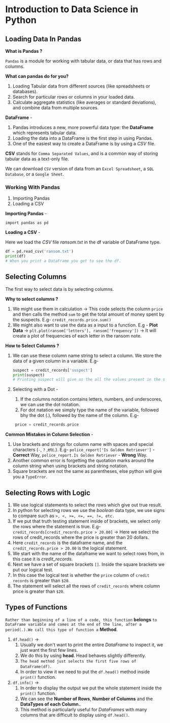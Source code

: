 # Introduction to Data Science in Python

## Loading Data In Pandas

**What is Pandas ?**

`Pandas` is a module for working with tabular data, or data that has rows and columns.

**What can pandas do for you?**

1. Loading Tabular data from different sources (like spreadsheets or databases).
2. Search for particular rows or columns in your loaded data.
3. Calculate aggregate statistics (like averages or standard deviations), and combine data from multiple sources.

**DataFrame** -

1. Pandas introduces a new, more powerful data type: the **DataFrame** which represents tabular data.
2. Loading the data into a DataFrame is the first step in using Pandas.
3. One of the easiest way to create a DataFrame is by using a _CSV_ file.

**CSV** stands for `Comma Separated Values`, and is a common way of storing tabular data as a text-only file.

We can download `CSV` version of data from an `Excel Spreadsheet`, a `SQL Database`, or a `Google Sheet`.

### Working With Pandas

1. Importing Pandas
2. Loading a CSV

**Importing Pandas** -

`import pandas as pd`

**Loading a CSV** -

Here we load the _CSV_ file _ransom.txt_ in the df variable of DataFrame type.

```python
df = pd.read_csv('ransom.txt')
print(df)
# When you print a DataFrame you get to see the df.
```

## Selecting Columns

The first way to select data is by selecting columns.

**Why to select columns ?**

1. We might use them in calculation -> This code selects the column `price` and then calls the method `sum` to get the total amount of money spent by the suspects.
   E.g- `credit_records.price.sum()`
2. We might also want to use the data as a input to a function.
   E.g - **Plot Data** -> `plt.plot(ransom['letters'], ransom['frequency'])` -> It will create a plot of frequencies of each letter in the ransom note.

**How to Select Columns ?**

1. We can use these column name string to select a column. We store the data of a given column in a variable.
   E.g-

   ```python
   suspect = credit_records['suspect']
   print(suspect)
   # Printing suspect will give us the all the values present in the suspect column of credit_records dataframe.
   ```

2. Selecting with a Dot -

   1. If the columns notation contains letters, numbers, and underscores, we can use the dot notation.
   2. For dot natation we simply type the name of the variable, followed bhy the dot (.), followed by the name of the column.
      E.g-

   ```python
    price = credit_records.price
   ```

**Common Mistakes in Column Selection** -

1. Use brackets and strings for column name with spaces and special characters (`-`, `?` ,etc.).
   E.g- `police_report['Is Golden Retriever']` - **Correct** Way,
   `police_report.Is Golden Retriever` - **Wrong** Way.
2. Another common error is forgetting the quotation marks around the column string when using brackets and string notation.
3. Square brackets are not the same as parentheses, else python will give you a `TypeError`.

## Selecting Rows with Logic

1. We use logical statements to select the rows which give out true result.
2. In python for selecting rows we use the _boolean_ data type, we use signs to compare such as `>, <, >=, <=, ==, !=, etc.`
3. If we put that truth testing statement inside of brackets, we select only the rows where the statement is true.
   E.g-
   `credit_records[credit_records.price > 20.00]` -> Here we select the rows of credit_records where the price is greater than 20 dollars.
4. Here `credit_records` is the dataframe name, and the `credit_records.price > 20.00` is the logical statement.
5. We start with the name of the dataframe we want to select rows from, in this case it is _credit_records_.
6. Next we have a set of square brackets `[]`. Inside the square brackets we put our logical test.
7. In this case the logical test is whether the `price` column of `credit records` is greater than `$20`.
8. The statement will select all the rows of `credit_records` where column price is greater than `$20`.

## Types of Functions

`Rather than beginning of a line of a code, this function` **belongs** `to DataFrame variable and comes at the end of the line, after a period(.).We call this type of function a` **Method**.

1. `df.head()` ->
   1. Usually we don't want to print the entire _DataFrame_ to inspect it, we just want the first few lines.
   2. We do this by using **head**. Head behaves slightly differently.
   3. `The head method just selects the first five rows of DataFrame(df)`.
   4. In order to view it we need to put the `df.head()` method inside `print()` function.
2. `df.info()` ->
   1. In order to display the output we put the whole statement inside the `print()` function.
   2. We can see the **Number of Rows**, **Number of Columns** and the **DataTypes of each Column.**.
   3. This method is particularly useful for _DataFrames_ with many columns that are difficult to display using `df.head()`.
